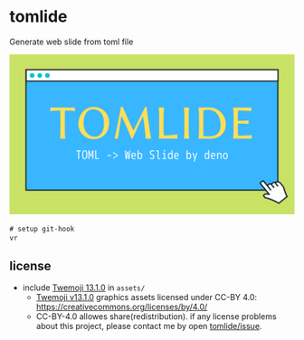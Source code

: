 # tomlide

Generate web slide from toml file

![tomlide logo v1](./example/tomlide.v1.png)

```shell
# setup git-hook
vr
```

## license

- include
  [Twemoji 13.1.0](https://github.com/twitter/twemoji/releases/tag/v13.1.0) in
  `assets/`
  - [Twemoji v13.1.0](https://github.com/twitter/twemoji/tree/v13.1.0) graphics
    assets licensed under CC-BY 4.0:
    https://creativecommons.org/licenses/by/4.0/
  - CC-BY-4.0 allowes share(redistribution). if any license problems about this
    project, please contact me by open
    [tomlide/issue](https://github.com/uta8a/tomlide/issues).
